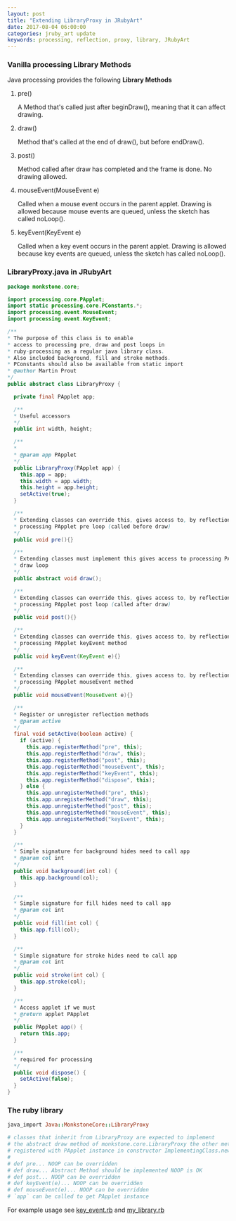 ```yaml
---
layout: post
title: "Extending LibraryProxy in JRubyArt"
date: 2017-08-04 06:00:00
categories: jruby_art update
keywords: processing, reflection, proxy, library, JRubyArt
---
```


### Vanilla processing Library Methods

Java processing provides the following __Library Methods__

1. pre()

   A Method that's called just after beginDraw(), meaning that it can affect drawing.
2. draw()

   Method that's called at the end of draw(), but before endDraw().
3. post()

   Method called after draw has completed and the frame is done. No drawing allowed.
4. mouseEvent(MouseEvent e)

   Called when a mouse event occurs in the parent applet. Drawing is allowed because mouse events are queued, unless the sketch has called noLoop().
5. keyEvent(KeyEvent e)

   Called when a key event occurs in the parent applet. Drawing is allowed because key events are queued, unless the sketch has called noLoop().

### LibraryProxy.java in JRubyArt

```java
package monkstone.core;

import processing.core.PApplet;
import static processing.core.PConstants.*;
import processing.event.MouseEvent;
import processing.event.KeyEvent;

/**
* The purpose of this class is to enable
* access to processing pre, draw and post loops in
* ruby-processing as a regular java library class.
* Also included background, fill and stroke methods.
* PConstants should also be available from static import
* @author Martin Prout
*/
public abstract class LibraryProxy {

  private final PApplet app;

  /**
  * Useful accessors
  */
  public int width, height;

  /**
  *
  * @param app PApplet
  */
  public LibraryProxy(PApplet app) {
    this.app = app;
    this.width = app.width;
    this.height = app.height;
    setActive(true);
  }

  /**
  * Extending classes can override this, gives access to, by reflection,
  * processing PApplet pre loop (called before draw)
  */
  public void pre(){}

  /**
  * Extending classes must implement this gives access to processing PApplet
  * draw loop
  */
  public abstract void draw();

  /**
  * Extending classes can override this, gives access to, by reflection,
  * processing PApplet post loop (called after draw)
  */
  public void post(){}

  /**
  * Extending classes can override this, gives access to, by reflection,
  * processing PApplet keyEvent method
  */
  public void keyEvent(KeyEvent e){}

  /**
  * Extending classes can override this, gives access to, by reflection,
  * processing PApplet mouseEvent method
  */
  public void mouseEvent(MouseEvent e){}

  /**
  * Register or unregister reflection methods
  * @param active
  */
  final void setActive(boolean active) {
    if (active) {
      this.app.registerMethod("pre", this);
      this.app.registerMethod("draw", this);
      this.app.registerMethod("post", this);
      this.app.registerMethod("mouseEvent", this);
      this.app.registerMethod("keyEvent", this);
      this.app.registerMethod("dispose", this);
    } else {
      this.app.unregisterMethod("pre", this);
      this.app.unregisterMethod("draw", this);
      this.app.unregisterMethod("post", this);
      this.app.unregisterMethod("mouseEvent", this);
      this.app.unregisterMethod("keyEvent", this);
    }
  }

  /**
  * Simple signature for background hides need to call app
  * @param col int
  */
  public void background(int col) {
    this.app.background(col);
  }

  /**
  * Simple signature for fill hides need to call app
  * @param col int
  */
  public void fill(int col) {
    this.app.fill(col);
  }

  /**
  * Simple signature for stroke hides need to call app
  * @param col int
  */
  public void stroke(int col) {
    this.app.stroke(col);
  }

  /**
  * Access applet if we must
  * @return applet PApplet
  */
  public PApplet app() {
    return this.app;
  }

  /**
  * required for processing
  */
  public void dispose() {
    setActive(false);
  }
}

```

### The ruby library

```ruby
java_import Java::MonkstoneCore::LibraryProxy

# classes that inherit from LibraryProxy are expected to implement
# the abstract draw method of monkstone.core.LibraryProxy the other methods are
# registered with PApplet instance in constructor ImplementingClass.new(app)
#
# def pre... NOOP can be overridden
# def draw... Abstract Method should be implemented NOOP is OK
# def post... NOOP can be overridden
# def keyEvent(e)... NOOP can be overridden
# def mouseEvent(e)... NOOP can be overridden
# `app` can be called to get PApplet instance

```

For example usage see [key_event.rb][key_event] and [my_library.rb][my_library]

[key_event]:https://github.com/ruby-processing/JRubyArt-examples/blob/master/processing_app/library/library_proxy/key_event.rb

[my_library]:https://github.com/ruby-processing/JRubyArt-examples/blob/master/processing_app/library/library_proxy/library/my_library/my_library.rb
